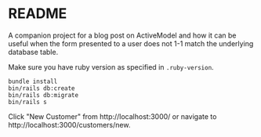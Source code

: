# README

A companion project for a blog post on ActiveModel and how it can be useful when the form presented to a user does not 1-1 match the underlying database table.

Make sure you have ruby version as specified in `.ruby-version`.

```
bundle install
bin/rails db:create
bin/rails db:migrate
bin/rails s
```

Click "New Customer" from http://localhost:3000/ or navigate to http://localhost:3000/customers/new.

